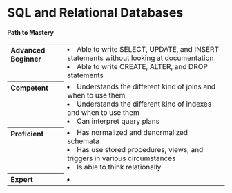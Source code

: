 # SQL and Relational Databases

#### Path to Mastery

<table>
  <tr><th valign="top" align="left">Advanced Beginner</th><td>
    <li>Able to write SELECT, UPDATE, and INSERT statements without looking at documentation</li>
    <li>Able to write CREATE, ALTER, and DROP statements</li>
  </td></tr>
  
  <tr><th valign="top" align="left">Competent</th><td>
    <li>Understands the different kind of joins and when to use them</li>
    <li>Understands the different kind of indexes and when to use them</li>
    <li>Can interpret query plans</li>
  </td></tr>
  
  <tr><th valign="top" align="left">Proficient</th><td>
    <li>Has normalized and denormalized schemata</li>
    <li>Has use stored procedures, views, and triggers in various circumstances</li>
    <li>Is able to think relationally</li>
  </td></tr>
  
  <tr><th valign="top" align="left">Expert</th><td>
    <li></li>
  </td></tr>
</table>




